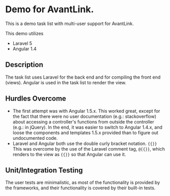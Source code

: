 # Demo for AvantLink.

This is a demo task list with multi-user support for AvantLink.

This demo utilizes

* Laravel 5
* Angular 1.4


## Description

The task list uses Laravel for the back end and for compiling the front end (views).  Angular is used in the task list to render the view.

## Hurdles Overcome

* The first attempt was with Angular 1.5.x.
This worked great, except for the fact that there were no user documentation (e.g.: stackoverflow) about accessing a controller's functions from outside the controller (e.g.: in jQuery).
In the end, it was easier to switch to Angular 1.4.x, and loose the components and templates 1.5.x provided than to figure out undocumented code.
* Laravel and Angular both use the double curly bracket notation. `{{}}`
This was overcome by the use of the Laravel comment tag, `@{{}}`, which renders to the view as `{{}}` so that Angular can use it.

## Unit/Integration Testing

The user tests are minimalistic, as most of the functionality is provided by the frameworks, and their functionality is covered by their built-in tests.

